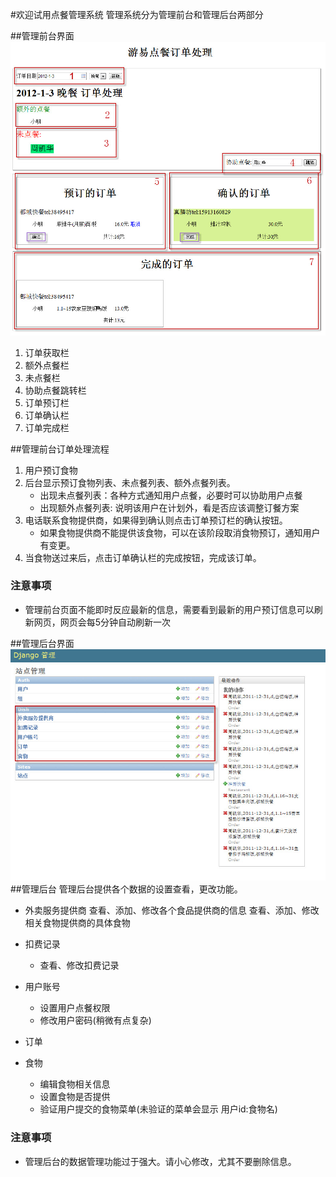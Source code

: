 #欢迎试用点餐管理系统
管理系统分为管理前台和管理后台两部分

##管理前台界面
![管理前台界面](/static/img/help/admin_frontend_interface.jpg)

1. 订单获取栏
2. 额外点餐栏
3. 未点餐栏
4. 协助点餐跳转栏
5. 订单预订栏
6. 订单确认栏
7. 订单完成栏

##管理前台订单处理流程
1. 用户预订食物
2. 后台显示预订食物列表、未点餐列表、额外点餐列表。
    * 出现未点餐列表：各种方式通知用户点餐，必要时可以协助用户点餐
    * 出现额外点餐列表: 说明该用户在计划外，看是否应该调整订餐方案
3. 电话联系食物提供商，如果得到确认则点击订单预订栏的确认按钮。
    * 如果食物提供商不能提供该食物，可以在该阶段取消食物预订，通知用户有变更。
4. 当食物送过来后，点击订单确认栏的完成按钮，完成该订单。

### 注意事项
* 管理前台页面不能即时反应最新的信息，需要看到最新的用户预订信息可以刷新网页，网页会每5分钟自动刷新一次


##管理后台界面
![管理后台界面](/static/img/help/admin_backend_interface.jpg)
##管理后台
管理后台提供各个数据的设置查看，更改功能。
* 外卖服务提供商
  查看、添加、修改各个食品提供商的信息
  查看、添加、修改相关食物提供商的具体食物

* 扣费记录
  * 查看、修改扣费记录

* 用户账号
  * 设置用户点餐权限
  * 修改用户密码(稍微有点复杂)

* 订单
    
* 食物
  * 编辑食物相关信息
  * 设置食物是否提供
  * 验证用户提交的食物菜单(未验证的菜单会显示  用户id:食物名)

### 注意事项
* 管理后台的数据管理功能过于强大。请小心修改，尤其不要删除信息。
